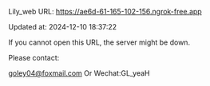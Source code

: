 Lily_web URL: https://ae6d-61-165-102-156.ngrok-free.app

Updated at: 2024-12-10 18:37:22

If you cannot open this URL, the server might be down.

Please contact: 

goley04@foxmail.com Or Wechat:GL_yeaH